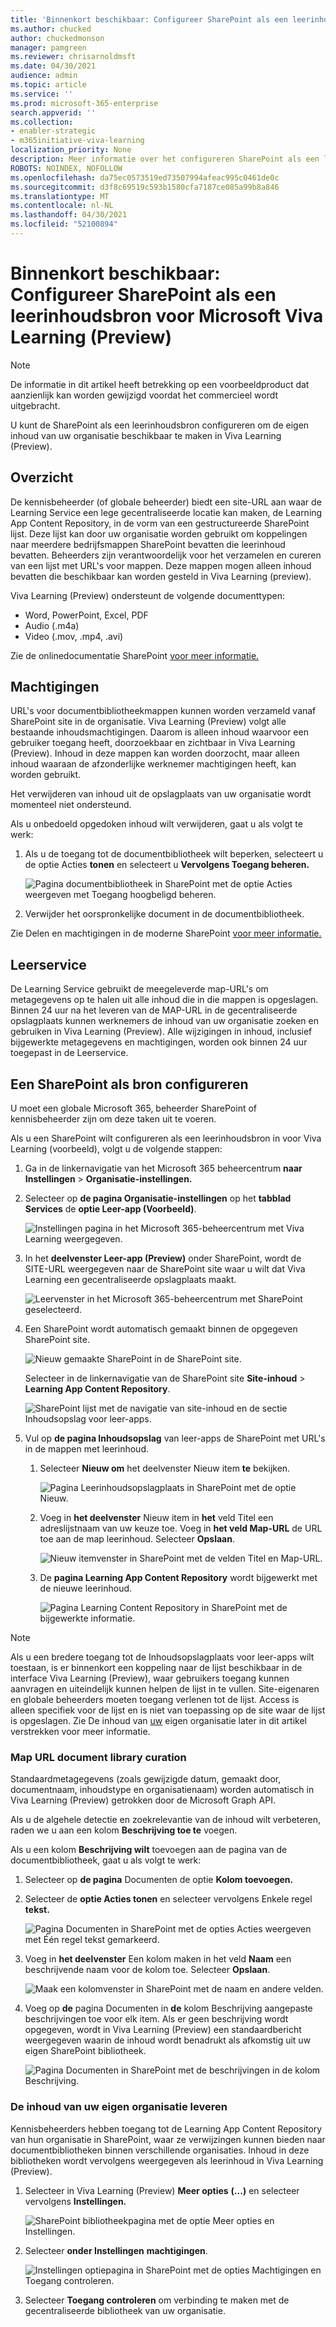 ```yaml
---
title: 'Binnenkort beschikbaar: Configureer SharePoint als een leerinhoudsbron voor Microsoft Viva Learning (Preview)'
ms.author: chucked
author: chuckedmonson
manager: pamgreen
ms.reviewer: chrisarnoldmsft
ms.date: 04/30/2021
audience: admin
ms.topic: article
ms.service: ''
ms.prod: microsoft-365-enterprise
search.appverid: ''
ms.collection:
- enabler-strategic
- m365initiative-viva-learning
localization_priority: None
description: Meer informatie over het configureren SharePoint als een leerinhoudsbron voor Microsoft Viva Learning (Preview).
ROBOTS: NOINDEX, NOFOLLOW
ms.openlocfilehash: da75ec0573519ed73507994afeac995c0461de0c
ms.sourcegitcommit: d3f8c69519c593b1580cfa7187ce085a99b8a846
ms.translationtype: MT
ms.contentlocale: nl-NL
ms.lasthandoff: 04/30/2021
ms.locfileid: "52100894"
---
```

# <a name="coming-soon-configure-sharepoint-as-a-learning-content-source-for-microsoft-viva-learning-preview"></a>Binnenkort beschikbaar: Configureer SharePoint als een leerinhoudsbron voor Microsoft Viva Learning (Preview)

> [!NOTE]
> De informatie in dit artikel heeft betrekking op een voorbeeldproduct dat aanzienlijk kan worden gewijzigd voordat het commercieel wordt uitgebracht. 

U kunt de SharePoint als een leerinhoudsbron configureren om de eigen inhoud van uw organisatie beschikbaar te maken in Viva Learning (Preview).

## <a name="overview"></a>Overzicht

De kennisbeheerder (of globale beheerder) biedt een site-URL aan waar de Learning Service een lege gecentraliseerde locatie kan maken, de Learning App Content Repository, in de vorm van een gestructureerde SharePoint lijst. Deze lijst kan door uw organisatie worden gebruikt om koppelingen naar meerdere bedrijfsmappen SharePoint bevatten die leerinhoud bevatten. Beheerders zijn verantwoordelijk voor het verzamelen en cureren van een lijst met URL's voor mappen. Deze mappen mogen alleen inhoud bevatten die beschikbaar kan worden gesteld in Viva Learning (preview).

Viva Learning (Preview) ondersteunt de volgende documenttypen:

- Word, PowerPoint, Excel, PDF
- Audio (.m4a)
- Video (.mov, .mp4, .avi)

Zie de onlinedocumentatie SharePoint [voor meer informatie.](/office365/servicedescriptions/sharepoint-online-service-description/sharepoint-online-limits?redirectSourcePath=%252farticle%252fSharePoint-Online-limits-8f34ff47-b749-408b-abc0-b605e1f6d498) 

## <a name="permissions"></a>Machtigingen

URL's voor documentbibliotheekmappen kunnen worden verzameld vanaf SharePoint site in de organisatie. Viva Learning (Preview) volgt alle bestaande inhoudsmachtigingen. Daarom is alleen inhoud waarvoor een gebruiker toegang heeft, doorzoekbaar en zichtbaar in Viva Learning (Preview). Inhoud in deze mappen kan worden doorzocht, maar alleen inhoud waaraan de afzonderlijke werknemer machtigingen heeft, kan worden gebruikt.

Het verwijderen van inhoud uit de opslagplaats van uw organisatie wordt momenteel niet ondersteund.

Als u onbedoeld opgedoken inhoud wilt verwijderen, gaat u als volgt te werk:

1.  Als u de toegang tot de documentbibliotheek wilt beperken, selecteert u de optie Acties **tonen** en selecteert u **Vervolgens Toegang beheren.**
     
     ![Pagina documentbibliotheek in SharePoint met de optie Acties weergeven met Toegang hoogbeligd beheren.](../media/learning/learning-sharepoint-permissions2.png)

2.  Verwijder het oorspronkelijke document in de documentbibliotheek.

Zie Delen en machtigingen in de moderne SharePoint [voor meer informatie.](/sharepoint/modern-experience-sharing-permissions) 

## <a name="learning-service"></a>Leerservice

De Learning Service gebruikt de meegeleverde map-URL's om metagegevens op te halen uit alle inhoud die in die mappen is opgeslagen. Binnen 24 uur na het leveren van de MAP-URL in de gecentraliseerde opslagplaats kunnen werknemers de inhoud van uw organisatie zoeken en gebruiken in Viva Learning (Preview). Alle wijzigingen in inhoud, inclusief bijgewerkte metagegevens en machtigingen, worden ook binnen 24 uur toegepast in de Leerservice.

## <a name="configure-sharepoint-as-a-source"></a>Een SharePoint als bron configureren

U moet een globale Microsoft 365, beheerder SharePoint of kennisbeheerder zijn om deze taken uit te voeren.

Als u een SharePoint wilt configureren als een leerinhoudsbron in voor Viva Learning (voorbeeld), volgt u de volgende stappen:

1.  Ga in de linkernavigatie van het Microsoft 365 beheercentrum **naar Instellingen**  >  **Organisatie-instellingen.**
 
2.  Selecteer op **de pagina Organisatie-instellingen** op het **tabblad Services** de **optie Leer-app (Voorbeeld)**.

     ![Instellingen pagina in het Microsoft 365-beheercentrum met Viva Learning weergegeven.](../media/learning/learning-sharepoint-configure1.png)

3.  In het **deelvenster Leer-app (Preview)** onder SharePoint, wordt de SITE-URL weergegeven naar de SharePoint site waar u wilt dat Viva Learning een gecentraliseerde opslagplaats maakt.

     ![Leervenster in het Microsoft 365-beheercentrum met SharePoint geselecteerd.](../media/learning/learning-sharepoint-configure2.png)

4.  Een SharePoint wordt automatisch gemaakt binnen de opgegeven SharePoint site.

     ![Nieuw gemaakte SharePoint in de SharePoint site.](../media/learning/learning-sharepoint-configure3.png)

     Selecteer in de linkernavigatie van de SharePoint site **Site-inhoud**  >  **Learning App Content Repository**. 

     ![SharePoint lijst met de navigatie van site-inhoud en de sectie Inhoudsopslag voor leer-apps.](../media/learning/learning-sharepoint-configure4.png) 

5. Vul op **de pagina Inhoudsopslag** van leer-apps de SharePoint met URL's in de mappen met leerinhoud.

   1. Selecteer **Nieuw om** het deelvenster Nieuw item **te** bekijken. 

       ![Pagina Leerinhoudsopslagplaats in SharePoint met de optie Nieuw.](../media/learning/learning-sharepoint-configure5.png)
 
   2. Voeg in **het deelvenster** Nieuw item in **het** veld Titel een adreslijstnaam van uw keuze toe. Voeg in **het veld Map-URL** de URL toe aan de map leerinhoud. Selecteer **Opslaan**.

       ![Nieuw itemvenster in SharePoint met de velden Titel en Map-URL.](../media/learning/learning-sharepoint-configure6.png)

   3. De **pagina Learning App Content Repository** wordt bijgewerkt met de nieuwe leerinhoud.

       ![Pagina Learning Content Repository in SharePoint met de bijgewerkte informatie.](../media/learning/learning-sharepoint-configure7.png)

> [!NOTE]
> Als u een bredere toegang tot de Inhoudsopslagplaats voor leer-apps wilt toestaan, is er binnenkort een koppeling naar de lijst beschikbaar in de interface Viva Learning (Preview), waar gebruikers toegang kunnen aanvragen en uiteindelijk kunnen helpen de lijst in te vullen. Site-eigenaren en globale beheerders moeten toegang verlenen tot de lijst. Access is alleen specifiek voor de lijst en is niet van toepassing op de site waar de lijst is opgeslagen. Zie De inhoud van [uw](#provide-your-own-organizations-content) eigen organisatie later in dit artikel verstrekken voor meer informatie.

### <a name="folder-url-document-library-curation"></a>Map URL document library curation

Standaardmetagegevens (zoals gewijzigde datum, gemaakt door, documentnaam, inhoudstype en organisatienaam) worden automatisch in Viva Learning (Preview) getrokken door de Microsoft Graph API.
 
Als u de algehele detectie en zoekrelevantie van de inhoud wilt verbeteren, raden we u aan een kolom **Beschrijving toe te** voegen.

Als u een kolom **Beschrijving wilt** toevoegen aan de pagina van de documentbibliotheek, gaat u als volgt te werk:

1.  Selecteer op **de pagina** Documenten de optie **Kolom toevoegen.**

2. Selecteer de **optie Acties tonen** en selecteer vervolgens Enkele regel **tekst.**

     ![Pagina Documenten in SharePoint met de opties Acties weergeven met Één regel tekst gemarkeerd.](../media/learning/learning-sharepoint-curation1.png)

3. Voeg in **het deelvenster** Een kolom maken in het veld **Naam** een beschrijvende naam voor de kolom toe. Selecteer **Opslaan**.

     ![Maak een kolomvenster in SharePoint met de naam en andere velden.](../media/learning/learning-sharepoint-curation2.png)
 
4. Voeg op **de** pagina Documenten in **de** kolom Beschrijving aangepaste beschrijvingen toe voor elk item. Als er geen beschrijving wordt opgegeven, wordt in Viva Learning (Preview) een standaardbericht weergegeven waarin de inhoud wordt benadrukt als afkomstig uit uw eigen SharePoint bibliotheek. 

     ![Pagina Documenten in SharePoint met de beschrijvingen in de kolom Beschrijving.](../media/learning/learning-sharepoint-curation3.png)
 
### <a name="provide-your-own-organizations-content"></a>De inhoud van uw eigen organisatie leveren

Kennisbeheerders hebben toegang tot de Learning App Content Repository van hun organisatie in SharePoint, waar ze verwijzingen kunnen bieden naar documentbibliotheken binnen verschillende organisaties. Inhoud in deze bibliotheken wordt vervolgens weergegeven als leerinhoud in Viva Learning (Preview).

1. Selecteer in Viva Learning (Preview) **Meer opties** **(...)** en selecteer vervolgens **Instellingen.**

     ![SharePoint bibliotheekpagina met de optie Meer opties en Instellingen.](../media/learning/learning-sharepoint-library-1.png)
     
2. Selecteer **onder Instellingen** **machtigingen**.

     ![Instellingen optiepagina in SharePoint met de opties Machtigingen en Toegang controleren.](../media/learning/learning-sharepoint-library-2.png)

3. Selecteer **Toegang controleren** om verbinding te maken met de gecentraliseerde bibliotheek van uw organisatie.
     

